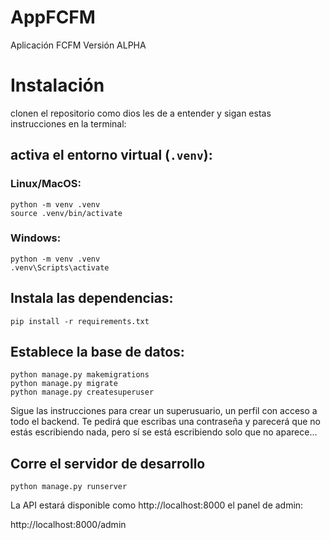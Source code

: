 # AppFCFM
Aplicación FCFM
Versión ALPHA
# Instalación

clonen el repositorio como dios les de a entender y sigan estas instrucciones en la terminal:

## activa el entorno virtual (`.venv`):
### Linux/MacOS:
```
python -m venv .venv
source .venv/bin/activate
```
### Windows:
```
python -m venv .venv
.venv\Scripts\activate
```
## Instala las dependencias:
```
pip install -r requirements.txt
```
## Establece la base de datos:
```
python manage.py makemigrations
python manage.py migrate
python manage.py createsuperuser
```
Sigue las instrucciones para crear un superusuario, un perfil con acceso a todo el backend. Te pedirá que escribas una contraseña y parecerá que no estás escribiendo nada, pero sí se está escribiendo solo que no aparece...

## Corre el servidor de desarrollo
```
python manage.py runserver
```

La API estará disponible como 
http://localhost:8000
el panel de admin:

http://localhost:8000/admin
